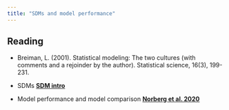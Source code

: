 ```yaml
---
title: "SDMs and model performance"
---
```



## Reading

- Breiman, L. (2001). Statistical modeling: The two cultures (with comments and a rejoinder by the author). Statistical science, 16(3), 199-231.

- SDMs **[SDM intro](https://jcoliver.github.io/learn-r/011-species-distribution-models.html)**

- Model performance and model comparison **[Norberg et al. 2020](https://taddallas.github.io/papers/Norberg2019.pdf)**

